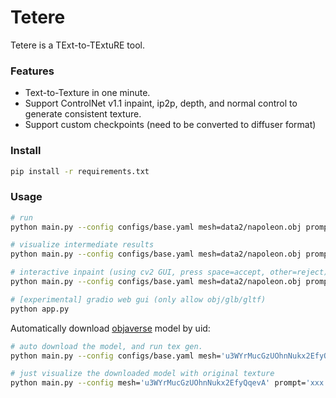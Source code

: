 # Tetere

Tetere is a TExt-to-TExtuRE tool.

### Features
* Text-to-Texture in one minute.
* Support ControlNet v1.1 inpaint, ip2p, depth, and normal control to generate consistent texture.
* Support custom checkpoints (need to be converted to diffuser format)

### Install
```bash
pip install -r requirements.txt
```

### Usage
```bash
# run
python main.py --config configs/base.yaml mesh=data2/napoleon.obj prompt="a photo of napoleon" save_path=napoleon.obj text_dir=True

# visualize intermediate results
python main.py --config configs/base.yaml mesh=data2/napoleon.obj prompt="a photo of napoleon" save_path=napoleon.obj text_dir=True vis=True

# interactive inpaint (using cv2 GUI, press space=accept, other=reject)
python main.py --config configs/base.yaml mesh=data2/napoleon.obj prompt="a photo of napoleon" save_path=napoleon.obj text_dir=True interactive=True

# [experimental] gradio web gui (only allow obj/glb/gltf)
python app.py
```

Automatically download [objaverse](https://objaverse.allenai.org/explore) model by uid:
```bash
# auto download the model, and run tex gen.
python main.py --config configs/base.yaml mesh='u3WYrMucGzUOhnNukx2EfyQqevA' prompt="a photo of game controller" save_path=controller.obj

# just visualize the downloaded model with original texture
python main.py --config mesh='u3WYrMucGzUOhnNukx2EfyQqevA' prompt='xxx' gui=True
```